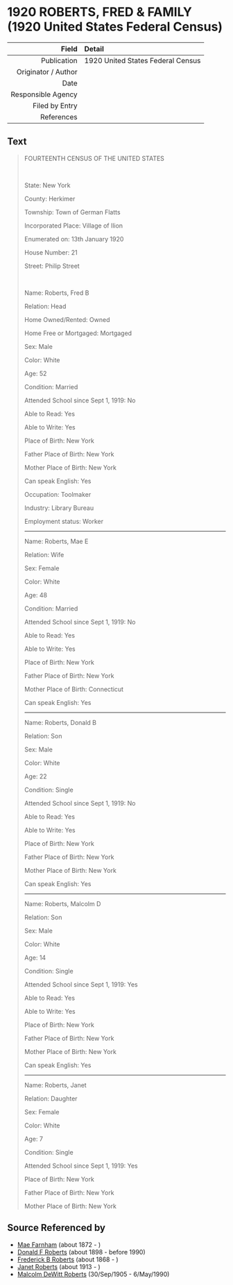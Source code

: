 ﻿---
layout: page
permalink: /sources/s80358309
---

# 1920 ROBERTS, FRED & FAMILY (1920 United States Federal Census)

Field | Detail
---:|:---
Publication | 1920 United States Federal Census
Originator / Author | 
Date | 
Responsible Agency | 
Filed by Entry | 
References | 

## Text

> FOURTEENTH CENSUS OF THE UNITED STATES
>
> <br/>
>
> State: New York
>
> County: Herkimer
>
> Township: Town of German Flatts
>
> Incorporated Place: Village of Ilion
>
> Enumerated on: 13th January 1920
>
> House Number: 21
>
> Street: Philip Street
>
> <br/>
>
> Name: Roberts, Fred B
>
> Relation: Head
>
> Home Owned/Rented: Owned
>
> Home Free or Mortgaged: Mortgaged
>
> Sex: Male
>
> Color: White
>
> Age: 52
>
> Condition: Married
>
> Attended School since Sept 1, 1919: No
>
> Able to Read: Yes
>
> Able to Write: Yes
>
> Place of Birth: New York
>
> Father Place of Birth: New York
>
> Mother Place of Birth: New York
>
> Can speak English: Yes
>
> Occupation: Toolmaker
>
> Industry: Library Bureau
>
> Employment status: Worker
>
> ---
>
> Name: Roberts, Mae E
>
> Relation: Wife
>
> Sex: Female
>
> Color: White
>
> Age: 48
>
> Condition: Married
>
> Attended School since Sept 1, 1919: No
>
> Able to Read: Yes
>
> Able to Write: Yes
>
> Place of Birth: New York
>
> Father Place of Birth: New York
>
> Mother Place of Birth: Connecticut
>
> Can speak English: Yes
>
> ---
>
> Name: Roberts, Donald B
>
> Relation: Son
>
> Sex: Male
>
> Color: White
>
> Age: 22
>
> Condition: Single
>
> Attended School since Sept 1, 1919: No
>
> Able to Read: Yes
>
> Able to Write: Yes
>
> Place of Birth: New York
>
> Father Place of Birth: New York
>
> Mother Place of Birth: New York
>
> Can speak English: Yes
>
> ---
>
> Name: Roberts, Malcolm D
>
> Relation: Son
>
> Sex: Male
>
> Color: White
>
> Age: 14
>
> Condition: Single
>
> Attended School since Sept 1, 1919: Yes
>
> Able to Read: Yes
>
> Able to Write: Yes
>
> Place of Birth: New York
>
> Father Place of Birth: New York
>
> Mother Place of Birth: New York
>
> Can speak English: Yes
>
> ---
>
> Name: Roberts, Janet
>
> Relation: Daughter
>
> Sex: Female
>
> Color: White
>
> Age: 7
>
> Condition: Single
>
> Attended School since Sept 1, 1919: Yes
>
> Place of Birth: New York
>
> Father Place of Birth: New York
>
> Mother Place of Birth: New York
>

## Source Referenced by

* [Mae Farnham](../people/@53003230@-mae-farnham-b1872-d.md) (about 1872 - )
* [Donald F Roberts](../people/@38158777@-donald-f-roberts-b1898-d1990.md) (about 1898 - before 1990)
* [Frederick B Roberts](../people/@36552681@-frederick-b-roberts-b1868-d.md) (about 1868 - )
* [Janet Roberts](../people/@46105652@-janet-roberts-b1913-d.md) (about 1913 - )
* [Malcolm DeWitt Roberts](../people/@21721539@-malcolm-dewitt-roberts-b1905-9-30-d1990-5-6.md) (30/Sep/1905 - 6/May/1990)
